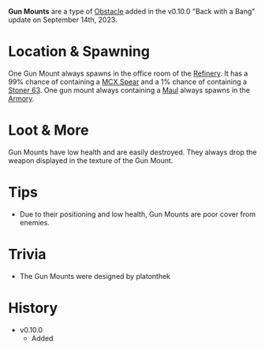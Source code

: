 **Gun Mounts** are a type of [Obstacle](/obstacles) added in the v0.10.0 "Back with a Bang" update on September 14th, 2023.

# Location & Spawning

One Gun Mount always spawns in the office room of the [Refinery](/buildings/refinery). It has a 99% chance of containing a [MCX Spear](/weapons/guns/mcx_spear) and a 1% chance of containing a [Stoner 63](/weapons/guns/stoner_63). One gun mount always containing a [Maul](/weapons/melee/maul) always spawns in the [Armory](/buildings/armory).

# Loot & More

Gun Mounts have low health and are easily destroyed. They always drop the weapon displayed in the texture of the Gun Mount.

# Tips

- Due to their positioning and low health, Gun Mounts are poor cover from enemies.

# Trivia

- The Gun Mounts were designed by platonthek

# History

- v0.10.0
  - Added
